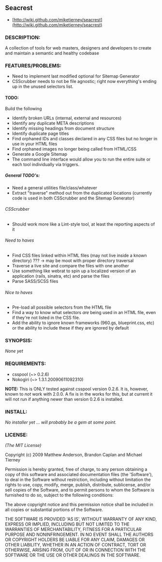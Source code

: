 ## Seacrest

* [http://wiki.github.com/miketierney/seacrest](http://wiki.github.com/miketierney/seacrest)

### DESCRIPTION:

A collection of tools for web masters, designers and developers to create and maintain a semantic and healthy codebase

### FEATURES/PROBLEMS:

- Need to implement last modified optional for Sitemap Generator
- CSScrubber needs to not be file agnostic; right now everything's ending up in the unused selectors list.

#### TODO:
Build the following

- Identify broken URLs (internal, external and resources)
- Identify any duplicate META descriptions
- Identify missing headings from document structure
- Identify duplicate page titles
- Find orphaned IDs and classes declared in any CSS files but no longer in use in your HTML files
- Find orphaned images no longer being called from HTML/CSS
- Generate a Google Sitemap
- The command line interface would allow you to run the entire suite or each tool individually via triggers.

##### General TODO's:
 - Need a general utilities file/class/whatever
  - Extract "traverse" method out from the duplicated locations (currently code is used in both CSScrubber and the Sitemap Generator)

###### CSScrubber
  - Should work more like a Lint-style tool, at least the reporting aspects of it

###### Need to haves
 - Find CSS files linked within HTML files (may not live inside a known directory) ??? -> may be moot with proper directory traversal
 - Traverse a live site and compare the files with one another
 - Use something like webrat to spin up a localized version of an application (rails, sinatra, etc) and parse the files
 - Parse SASS/SCSS files

###### Nice to haves
 - Pre-load all possible selectors from the HTML file
 - Find a way to know what selectors *are* being used in an HTML file, even if they're not listed in the CSS file.
 - Add the ability to ignore known frameworks (960.gs, blueprint.css, etc) or the ability to include these if they are ignored by default


### SYNOPSIS:

*None yet*

### REQUIREMENTS:

 - csspool (~> 0.2.6)
 - Nokogiri (~> 1.3.1.20090611092310)

**NOTE:** This is ONLY tested against csspool version 0.2.6. It is, however, known to *not* work with 2.0.0. A fix is in the works for this, but at current it will not run if anything newer than version 0.2.6 is installed.

### INSTALL:

*No installer yet ... will probably be a gem at some point.*

### LICENSE:

*(The MIT License)*

Copyright (c) 2009 Matthew Anderson, Brandon Caplan and Michael Tierney

Permission is hereby granted, free of charge, to any person obtaining
a copy of this software and associated documentation files (the
'Software'), to deal in the Software without restriction, including
without limitation the rights to use, copy, modify, merge, publish,
distribute, sublicense, and/or sell copies of the Software, and to
permit persons to whom the Software is furnished to do so, subject to
the following conditions:

The above copyright notice and this permission notice shall be
included in all copies or substantial portions of the Software.

THE SOFTWARE IS PROVIDED 'AS IS', WITHOUT WARRANTY OF ANY KIND,
EXPRESS OR IMPLIED, INCLUDING BUT NOT LIMITED TO THE WARRANTIES OF
MERCHANTABILITY, FITNESS FOR A PARTICULAR PURPOSE AND NONINFRINGEMENT.
IN NO EVENT SHALL THE AUTHORS OR COPYRIGHT HOLDERS BE LIABLE FOR ANY
CLAIM, DAMAGES OR OTHER LIABILITY, WHETHER IN AN ACTION OF CONTRACT,
TORT OR OTHERWISE, ARISING FROM, OUT OF OR IN CONNECTION WITH THE
SOFTWARE OR THE USE OR OTHER DEALINGS IN THE SOFTWARE.
